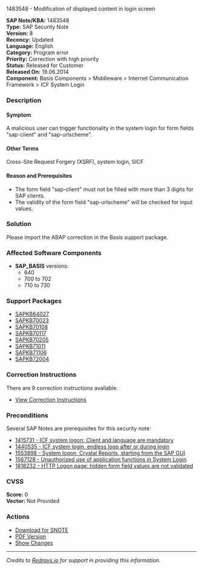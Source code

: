 1483548 - Modification of displayed content in login screen

**SAP Note/KBA:** 1483548  
**Type:** SAP Security Note  
**Version:** 8  
**Recency:** Updated  
**Language:** English  
**Category:** Program error  
**Priority:** Correction with high priority  
**Status:** Released for Customer  
**Released On:** 19.06.2014  
**Component:** Basis Components > Middleware > Internet Communication Framework > ICF System Login

### Description

#### Symptom
A malicious user can trigger functionality in the system login for form fields "sap-client" and "sap-urlscheme".

#### Other Terms
Cross-Site Request Forgery (XSRF), system login, SICF

#### Reason and Prerequisites
- The form field "sap-client" must not be filled with more than 3 digits for SAP clients.
- The validity of the form field "sap-urlscheme" will be checked for input values.

### Solution
Please import the ABAP correction in the Basis support package.

### Affected Software Components
- **SAP_BASIS** versions:
  - 640
  - 700 to 702
  - 710 to 730

### Support Packages
- [SAPKB64027](https://me.sap.com/supportpackage/SAPKB64027)
- [SAPKB70023](https://me.sap.com/supportpackage/SAPKB70023)
- [SAPKB70108](https://me.sap.com/supportpackage/SAPKB70108)
- [SAPKB70117](https://me.sap.com/supportpackage/SAPKB70117)
- [SAPKB70205](https://me.sap.com/supportpackage/SAPKB70205)
- [SAPKB71011](https://me.sap.com/supportpackage/SAPKB71011)
- [SAPKB71106](https://me.sap.com/supportpackage/SAPKB71106)
- [SAPKB72004](https://me.sap.com/supportpackage/SAPKB72004)

### Correction Instructions
There are 9 correction instructions available:
- [View Correction Instructions](https://me.sap.com/corrins/0001483548/41)

### Preconditions
Several SAP Notes are prerequisites for this security note:
- [1415731 - ICF system logon: Client and language are mandatory](https://me.sap.com/notes/1415731)
- [1440535 - ICF system login, endless loop after or during login](https://me.sap.com/notes/1440535)
- [1553898 - System logon, Crystal Reports, starting from the SAP GUI](https://me.sap.com/notes/1553898)
- [1567128 - Unauthorized use of application functions in System Login](https://me.sap.com/notes/1567128)
- [1818232 - HTTP Logon page: hidden form field values are not validated](https://me.sap.com/notes/1818232)

### CVSS
**Score:** 0  
**Vector:** Not Provided

### Actions
- [Download for SNOTE](https://notesdownloads.sap.com/note/0040000008777882017)
- [PDF Version](https://me.sap.com/sap/support/sfm/notes/print/0001483548?language=en-US&token=7ED34DDCB30BC70EA29D9D23BC6AB7F8)
- [Show Changes](https://me.sap.com/notesLatestChanges/0001483548/E/diff)

---

*Credits to [Redrays.io](https://redrays.io) for support in providing this information.*
